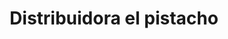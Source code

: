 ---
title: "Distribuidora el pistacho"
url: /barcelona/distribuidora-el-pistacho/
shop: comodidad
---